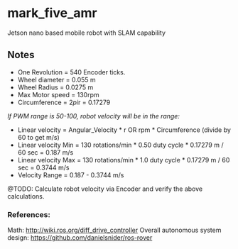 # mark_five_amr
Jetson nano based mobile robot with SLAM capability


## Notes 

- One Revolution = 540 Encoder ticks. 
- Wheel diameter = 0.055 m
- Wheel Radius = 0.0275 m
- Max Motor speed = 130rpm
- Circumference = 2*pi*r = 0.17279

*If PWM range is 50-100, robot velocity will be in the range:*
- Linear velocity = Angular_Velocity * r OR rpm * Circumference (divide by 60 to get m/s)
- Linear velocity Min = 130 rotations/min * 0.50 duty cycle * 0.17279 m / 60 sec = 0.187 m/s
- Linear velocity Max = 130 rotations/min * 1.0 duty cycle * 0.17279 m / 60 sec = 0.3744 m/s
- Velocity Range = 0.187 - 0.3744 m/s

@TODO: Calculate robot velocity via Encoder and verify the above calculations.

### References:

Math: http://wiki.ros.org/diff_drive_controller
Overall autonomous system design: https://github.com/danielsnider/ros-rover  

